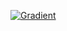 [![Gradient](https://assets.paperspace.io/img/gradient-badge.svg)](https://console.paperspace.com/github/stormyCobra1199/showcase/blob/main/resaleHDBpx.ipynb)

